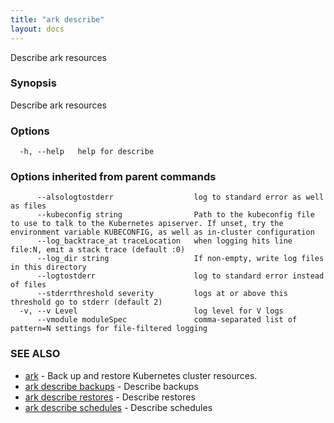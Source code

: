 ```yaml
---
title: "ark describe"
layout: docs
---
```


Describe ark resources

### Synopsis


Describe ark resources

### Options

```
  -h, --help   help for describe
```

### Options inherited from parent commands

```
      --alsologtostderr                  log to standard error as well as files
      --kubeconfig string                Path to the kubeconfig file to use to talk to the Kubernetes apiserver. If unset, try the environment variable KUBECONFIG, as well as in-cluster configuration
      --log_backtrace_at traceLocation   when logging hits line file:N, emit a stack trace (default :0)
      --log_dir string                   If non-empty, write log files in this directory
      --logtostderr                      log to standard error instead of files
      --stderrthreshold severity         logs at or above this threshold go to stderr (default 2)
  -v, --v Level                          log level for V logs
      --vmodule moduleSpec               comma-separated list of pattern=N settings for file-filtered logging
```

### SEE ALSO
* [ark](ark.md)	 - Back up and restore Kubernetes cluster resources.
* [ark describe backups](ark_describe_backups.md)	 - Describe backups
* [ark describe restores](ark_describe_restores.md)	 - Describe restores
* [ark describe schedules](ark_describe_schedules.md)	 - Describe schedules

